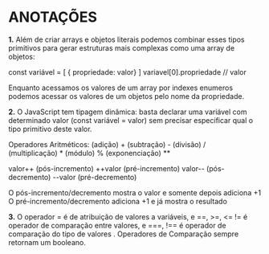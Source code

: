 # ANOTAÇÕES

**1.** Além de criar arrays e objetos literais podemos combinar esses tipos primitivos para gerar estruturas mais complexas como uma array de objetos:

const variável = [
	{ propriedade: valor}
]
variavel[0].propriedade // valor

Enquanto acessamos os valores de um array por indexes enumeros podemos acessar os valores de um objetos pelo nome da propriedade.

**2.** O JavaScript tem tipagem dinâmica: basta declarar uma variável com determinado valor (const variável = valor) sem precisar especificar qual o tipo primitivo deste valor.

Operadores Aritméticos: 
(adição) +
(subtração) -
(divisão) /     
(multiplicação) *
(módulo) %
(exponenciação) **

valor++ (pós-incremento)   ++valor (pré-incremento)
valor-- (pós-decremento)    --valor (pré-decremento)

O pós-incremento/decremento mostra o valor e somente depois adiciona +1
O pré-incremento/decremento adiciona +1 e já mostra o resultado

**3.** O operador = é de atribuição de valores a variáveis, e ==, >=, <= != é operador de comparação entre valores, e ===, !== é operador de comparação do tipo de valores . Operadores de Comparação sempre retornam um booleano.
